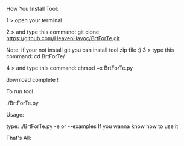 How You Install Tool:

1 > open your terminal

2 > and type this command: git clone https://github.com/HeavenHavoc/BrtForTe.git

Note: if your not install git you can install tool zip file :)
3 > type this command: cd BrtForTe/

4 > and type this command: chmod +x BrtForTe.py

download complete !

To run tool

./BrtForTe.py

Usage:

type: ./BrtForTe.py -e or --examples If you wanna know how to use it

That's All:
